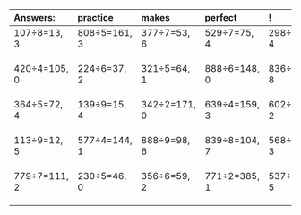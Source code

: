 | Answers: | practice | makes | perfect | ! |
| :--- | :--- | :--- | :--- | :--- |
| 107÷8=13, 3 | 808÷5=161, 3 | 377÷7=53, 6 | 529÷7=75, 4 | 298÷7=42, 4 | 
|   |   |   |   |   | 
|   |   |   |   |   | 
|   |   |   |   |   | 
| 420÷4=105, 0 | 224÷6=37, 2 | 321÷5=64, 1 | 888÷6=148, 0 | 836÷9=92, 8 | 
|   |   |   |   |   | 
|   |   |   |   |   | 
|   |   |   |   |   | 
| 364÷5=72, 4 | 139÷9=15, 4 | 342÷2=171, 0 | 639÷4=159, 3 | 602÷6=100, 2 | 
|   |   |   |   |   | 
|   |   |   |   |   | 
|   |   |   |   |   | 
| 113÷9=12, 5 | 577÷4=144, 1 | 888÷9=98, 6 | 839÷8=104, 7 | 568÷5=113, 3 | 
|   |   |   |   |   | 
|   |   |   |   |   | 
|   |   |   |   |   | 
| 779÷7=111, 2 | 230÷5=46, 0 | 356÷6=59, 2 | 771÷2=385, 1 | 537÷7=76, 5 | 
|   |   |   |   |   | 
|   |   |   |   |   | 
|   |   |   |   |   | 
